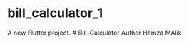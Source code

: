 # bill_calculator_1

A new Flutter project.
#   B i l l - C a l c u l a t o r 
Author Hamza MAlik
 
 
